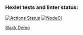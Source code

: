 ### Hexlet tests and linter status:
[![Actions Status](https://github.com/Aleksandr-Bondarev/frontend-project-lvl4/workflows/hexlet-check/badge.svg)](https://github.com/Aleksandr-Bondarev/frontend-project-lvl4/actions)
[![NodeCI](https://github.com/Aleksandr-Bondarev/frontend-project-lvl4/actions/workflows/NodeCI.yml/badge.svg)](https://github.com/Aleksandr-Bondarev/frontend-project-lvl4/actions/workflows/NodeCI.yml)

[Slack Demo](https://alex-bond-slack.herokuapp.com/)
